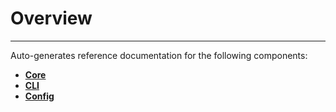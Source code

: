 # Overview

______________________________________________________________________

Auto-generates reference documentation for the following components:

- **[Core](./core.md)**
- **[CLI](./cli.md)**
- **[Config](./configuration.md)**
